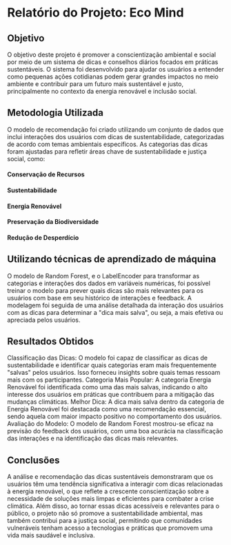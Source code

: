 # Relatório do Projeto: Eco Mind
## Objetivo
O objetivo deste projeto é promover a conscientização ambiental e social por meio de um sistema de dicas e conselhos diários focados em práticas sustentáveis. O sistema foi desenvolvido para ajudar os usuários a entender como pequenas ações cotidianas podem gerar grandes impactos no meio ambiente e contribuir para um futuro mais sustentável e justo, principalmente no contexto da energia renovável e inclusão social.

## Metodologia Utilizada
O modelo de recomendação foi criado utilizando um conjunto de dados que inclui interações dos usuários com dicas de sustentabilidade, categorizadas de acordo com temas ambientais específicos. As categorias das dicas foram ajustadas para refletir áreas chave de sustentabilidade e justiça social, como:

#### Conservação de Recursos
#### Sustentabilidade
#### Energia Renovável
#### Preservação da Biodiversidade
#### Redução de Desperdício

## Utilizando técnicas de aprendizado de máquina
O modelo de Random Forest, e o LabelEncoder para transformar as categorias e interações dos dados em variáveis numéricas, foi possível treinar o modelo para prever quais dicas são mais relevantes para os usuários com base em seu histórico de interações e feedback. A modelagem foi seguida de uma análise detalhada da interação dos usuários com as dicas para determinar a "dica mais salva", ou seja, a mais efetiva ou apreciada pelos usuários.

## Resultados Obtidos
Classificação das Dicas: O modelo foi capaz de classificar as dicas de sustentabilidade e identificar quais categorias eram mais frequentemente "salvas" pelos usuários. Isso forneceu insights sobre quais temas ressoam mais com os participantes.
Categoria Mais Popular: A categoria Energia Renovável foi identificada como uma das mais salvas, indicando o alto interesse dos usuários em práticas que contribuem para a mitigação das mudanças climáticas.
Melhor Dica: A dica mais salva dentro da categoria de Energia Renovável foi destacada como uma recomendação essencial, sendo aquela com maior impacto positivo no comportamento dos usuários.
Avaliação do Modelo: O modelo de Random Forest mostrou-se eficaz na previsão do feedback dos usuários, com uma boa acurácia na classificação das interações e na identificação das dicas mais relevantes.

## Conclusões
A análise e recomendação das dicas sustentáveis demonstraram que os usuários têm uma tendência significativa a interagir com dicas relacionadas à energia renovável, o que reflete a crescente conscientização sobre a necessidade de soluções mais limpas e eficientes para combater a crise climática. Além disso, ao tornar essas dicas acessíveis e relevantes para o público, o projeto não só promove a sustentabilidade ambiental, mas também contribui para a justiça social, permitindo que comunidades vulneráveis tenham acesso a tecnologias e práticas que promovem uma vida mais saudável e inclusiva.
